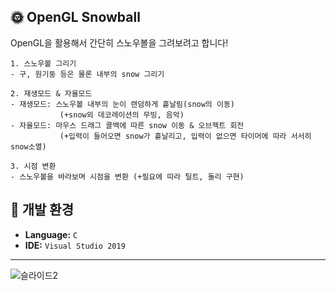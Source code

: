 ## 🌞 OpenGL Snowball
OpenGL을 활용해서 간단히 스노우볼을 그려보려고 합니다!

```
1. 스노우볼 그리기
- 구, 원기둥 등은 물론 내부의 snow 그리기

2. 재생모드 & 자율모드
- 재생모드: 스노우볼 내부의 눈이 랜덤하게 흩날림(snow의 이동)
           (+snow외 데코레이션의 무빙, 음악)
- 자율모드: 마우스 드래그 콜백에 따른 snow 이동 & 오브젝트 회전
           (+입력이 들어오면 snow가 흩날리고, 입력이 없으면 타이머에 따라 서서히 snow소멸)

3. 시점 변환
- 스노우볼을 바라보며 시점을 변환 (+필요에 따라 틸트, 돌리 구현)

```

## 🔨 개발 환경
- **Language:** ` C `
- **IDE:** `Visual Studio 2019`

---

<!--
![슬라이드1](https://user-images.githubusercontent.com/70474886/232523740-0fa3cfab-5c9d-4a74-9566-cb0c8b16d298.PNG)
-->
![슬라이드2](https://user-images.githubusercontent.com/70474886/232523744-cc3635de-9384-4542-b620-43cd8d5283d1.PNG)






